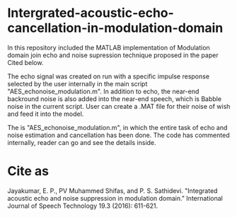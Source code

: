 # Intergrated-acoustic-echo-cancellation-in-modulation-domain

In this repository included the MATLAB implementation of Modulation domain join echo and noise supression technique proposed in the paper Cited below.

The echo signal was created on run with a specific impulse response selected by the user internally in the main script "AES_echonoise_modulation.m". In addition to echo, the near-end backround noise is also added into the near-end speech, which is Babble noise in the current script. User can create a .MAT file for their noise of wish and feed it into the model.

The is "AES_echonoise_modulation.m", in which the entire task of echo and noise estimation and cancellation has been done. The code has commented internally, reader can go and see the details inside.


# Cite as
Jayakumar, E. P., PV Muhammed Shifas, and P. S. Sathidevi. "Integrated acoustic echo and noise suppression in modulation domain." International Journal of Speech Technology 19.3 (2016): 611-621.
